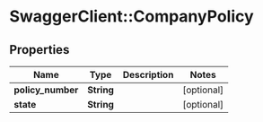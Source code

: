 # SwaggerClient::CompanyPolicy

## Properties
Name | Type | Description | Notes
------------ | ------------- | ------------- | -------------
**policy_number** | **String** |  | [optional] 
**state** | **String** |  | [optional] 


